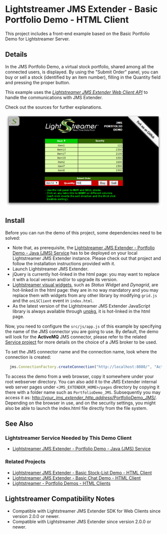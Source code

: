 # Lightstreamer JMS Extender - Basic Portfolio Demo - HTML Client

<!-- START DESCRIPTION lightstreamer-jms-example-portfolio-client-javascript -->

This project includes a front-end example based on the Basic Portfolio Demo for Lightstreamer Server.

## Details

In the JMS Portfolio Demo, a virtual stock portfolio, shared among all the connected users, is displayed.
By using the "Submit Order" panel, you can buy or sell a stock (identified by an item number), filling in the Quantity field and pressing the proper button.

This example uses the [_Lightstreamer JMS Extender Web Client API_](https://www.npmjs.com/package/lightstreamer-jms-web-client/) to handle the communications with JMS Extender.

Check out the sources for further explanations.

![screenshot](screen-large.png)

<!-- END DESCRIPTION lightstreamer-jms-example-portfolio-client-javascript -->

## Install

Before you can run the demo of this project, some dependencies need to be solved:

* Note that, as prerequisite, the [Lightstreamer JMS Extender - Portfolio Demo - Java (JMS) Service](https://github.com/Lightstreamer/Lightstreamer-JMS-example-Portfolio-service-java) has to be deployed on your local Lightstreamer JMS Extender instance. Please check out that project and follow the installation instructions provided with it.
* Launch Lightstreamer JMS Extender.
* jQuery is currently hot-linked in the html page: you may want to replace it with a local version and/or to upgrade its version.
* [Lightstreamer visual widgets](https://demos.lightstreamer.com/commons/lightstreamer-widgets.js), such as  _Status Widget_ and _Dynagrid_, are hot-linked in the html page: they are in no way mandatory and you may replace them with widgets from any other library by modifying `grid.js` and the `onLSClient` event in `index.html`.
* As the latest version of the Lightstreamer JMS Extender JavaScript library is always available through [unpkg](https://unpkg.com/lightstreamer-jms-web-client), it is hot-linked in the html page.

Now, you need to configure the `src/js/app.js` of this example by specifying the name of the JMS connector you are going to use. By default, the demo will look for the **ActiveMQ** JMS connector, please refer to the related [Service project](https://github.com/Lightstreamer/Lightstreamer-JMS-example-Portfolio-service-java) for more details on the choice of a JMS broker to be used.

To set the JMS connector name and the connection name, look where the connection is created:

```js
  jms.ConnectionFactory.createConnection("http://localhost:8080/", "ActiveMQ", null, null, {
```

To access the demo from a web browser, copy it somewhere under your root webserver directory. You can also add it to the JMS Extender internal web server pages under `<JMS_EXTENDER_HOME>/pages` directory by copying it there with a folder name such as `PortfolioDemo_JMS`. Subsequently you may access it as: [http://_your_jms_extender_http_address_/PortfolioDemo_JMS/](http://_your_jms_extender_http_address_/PortfolioDemo_JMS/).
Depending on the browser in use, and on the security settings, you might also be able to launch the index.html file directly from the file system.

## See Also

### Lightstreamer Service Needed by This Demo Client

<!-- START RELATED_ENTRIES -->
* [Lightstreamer JMS Extender - Portfolio Demo - Java (JMS) Service](https://github.com/Lightstreamer/Lightstreamer-JMS-example-Portfolio-service-java)

<!-- END RELATED_ENTRIES -->

### Related Projects

* [Lightstreamer JMS Extender - Basic Stock-List Demo - HTML Client](https://github.com/Lightstreamer/Lightstreamer-JMS-example-StockList-client-javascript)
* [Lightstreamer JMS Extender - Basic Chat Demo - HTML Client](https://github.com/Lightstreamer/Lightstreamer-JMS-example-Chat-client-javascript)
* [Lightstreamer - Portfolio Demos - HTML Clients](https://github.com/Lightstreamer/Lightstreamer-example-Portfolio-client-javascript)

## Lightstreamer Compatibility Notes

* Compatible with Lightstreamer JMS Extender SDK for Web Clients since version 2.0.0 or newer.
* Compatible with Lightstreamer JMS Extender since version 2.0.0 or newer.
